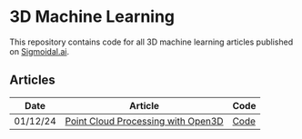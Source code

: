 # 3D Machine Learning

This repository contains code for all 3D machine learning articles published on  [Sigmoidal.ai](https://sigmoidal.ai/en).

## Articles

| **Date** | **Article** | **Code** |
|---|---|---|
|01/12/24|[Point Cloud Processing with Open3D](https://sigmoidal.ai/en/point-cloud-processing-with-open3d-and-python/)|[Code](https://github.com/carlosfab/3d_machine_learning/blob/main/notebooks/point-cloud-processing-with-open3d-and-python.ipynb)|
